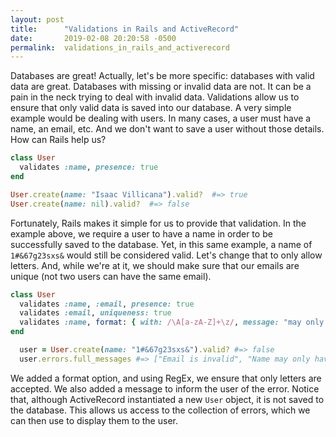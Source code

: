 ```yaml
---
layout: post
title:      "Validations in Rails and ActiveRecord"
date:       2019-02-08 20:20:58 -0500
permalink:  validations_in_rails_and_activerecord
---
```



Databases are great! Actually, let's be more specific: databases with valid data are great. Databases with missing or invalid data are not. It can be a pain in the neck trying to deal with invalid data. Validations allow us to ensure that only valid data is saved into our database. A very simple example would be dealing with users. In many cases, a user must have a name, an email, etc. And we don't want to save a user without those details. How can Rails help us?
```ruby
class User
  validates :name, presence: true
end

User.create(name: "Isaac Villicana").valid?  #=> true
User.create(name: nil).valid?  #=> false
```
Fortunately, Rails makes it simple for us to provide that validation. In the example above, we require a user to have a name in order to be successfully saved to the database. Yet, in this same example, a name of `1#&67g23sxs&` would still be considered valid. Let's change that to only allow letters. And, while we're at it, we should make sure that our emails are unique (not two users can have the same email).
```ruby
class User
  validates :name, :email, presence: true
  validates :email, uniqueness: true
  validates :name, format: { with: /\A[a-zA-Z]+\z/, message: "may only have letters"}
end

  user = User.create(name: "1#&67g23sxs&").valid? #=> false
  user.errors.full_messages #=> ["Email is invalid", "Name may only have letters"]
```
We added a format option, and using RegEx, we ensure that only letters are accepted. We also added a message to inform the user of the error. Notice that, although ActiveRecord instantiated a new `User` object, it is not saved to the database. This allows us access to the collection of errors, which we can then use to display them to the user.

